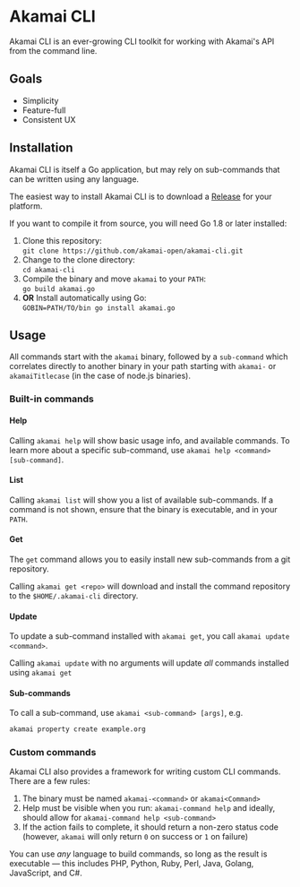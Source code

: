 # Akamai CLI

Akamai CLI is an ever-growing CLI toolkit for working with Akamai's API from the command line.

## Goals

- Simplicity
- Feature-full
- Consistent UX

## Installation

Akamai CLI is itself a Go application, but may rely on sub-commands that can be written using any language.

The easiest way to install Akamai CLI is to download a [Release](https://github,com/akamai-open/akamai-cli/releases) for your platform.

If you want to compile it from source, you will need Go 1.8 or later installed:

1. Clone this repository:  
  `git clone https://github.com/akamai-open/akamai-cli.git`
2. Change to the clone directory:  
  `cd akamai-cli`
3. Compile the binary and move `akamai` to your `PATH`:  
  `go build akamai.go`
4. **OR** Install automatically using Go:  
  `GOBIN=PATH/TO/bin go install akamai.go`

## Usage

All commands start with the `akamai` binary, followed by a `sub-command` which correlates directly to another binary in your path starting with `akamai-` or `akamaiTitlecase` (in the case of node.js binaries).

### Built-in commands

#### Help

Calling `akamai help` will show basic usage info, and available commands. To learn more about a specific sub-command, use `akamai help <command> [sub-command]`.

#### List

Calling `akamai list` will show you a list of available sub-commands. If a command is not shown, ensure that the binary is executable, and in your `PATH`.

#### Get

The `get` command allows you to easily install new sub-commands from a git repository.

Calling `akamai get <repo>` will download and install the command repository to the `$HOME/.akamai-cli` directory.

#### Update

To update a sub-command installed with `akamai get`, you call `akamai update <command>`.

Calling `akamai update` with no arguments will update _all_ commands installed using `akamai get`

#### Sub-commands

To call a sub-command, use `akamai <sub-command> [args]`, e.g.

```sh
akamai property create example.org
```

### Custom commands

Akamai CLI also provides a framework for writing custom CLI commands. There are a few rules:

1. The binary must be named `akamai-<command>` or `akamai<Command>`
2. Help must be visible when you run: `akamai-command help` and ideally, should allow for `akamai-command help <sub-command>`
3. If the action fails to complete, it should return a non-zero status code (however, `akamai` will only return `0` on success or `1` on failure)

You can use _any_ language to build commands, so long as the result is executable — this includes PHP, Python, Ruby, Perl, Java, Golang, JavaScript, and C#.
